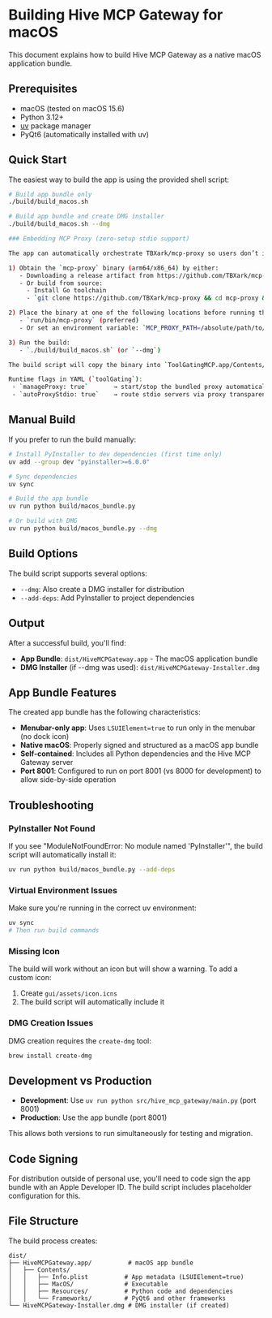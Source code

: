 # Building Hive MCP Gateway for macOS

This document explains how to build Hive MCP Gateway as a native macOS application bundle.

## Prerequisites

- macOS (tested on macOS 15.6)
- Python 3.12+
- [uv](https://github.com/astral-sh/uv) package manager
- PyQt6 (automatically installed with uv)

## Quick Start

The easiest way to build the app is using the provided shell script:

```bash
# Build app bundle only
./build/build_macos.sh

# Build app bundle and create DMG installer
./build/build_macos.sh --dmg

### Embedding MCP Proxy (zero‑setup stdio support)

The app can automatically orchestrate TBXark/mcp-proxy so users don’t install anything manually. To embed the proxy binary in the macOS bundle:

1) Obtain the `mcp-proxy` binary (arm64/x86_64) by either:
   - Downloading a release artifact from https://github.com/TBXark/mcp-proxy/releases
   - Or build from source:
     - Install Go toolchain
     - `git clone https://github.com/TBXark/mcp-proxy && cd mcp-proxy && make build`

2) Place the binary at one of the following locations before running the build:
   - `run/bin/mcp-proxy` (preferred)
   - Or set an environment variable: `MCP_PROXY_PATH=/absolute/path/to/mcp-proxy`

3) Run the build:
   - `./build/build_macos.sh` (or `--dmg`)

The build script will copy the binary into `ToolGatingMCP.app/Contents/Resources/bin/` so the orchestrator can launch it at runtime. Codesigning/notarization steps should be applied to the embedded binary as part of your release pipeline (TODO: integrate codesign with your team identity).

Runtime flags in YAML (`toolGating`):
 - `manageProxy: true`       → start/stop the bundled proxy automatically
 - `autoProxyStdio: true`    → route stdio servers via proxy transparently

```

## Manual Build

If you prefer to run the build manually:

```bash
# Install PyInstaller to dev dependencies (first time only)
uv add --group dev "pyinstaller>=6.0.0"

# Sync dependencies
uv sync

# Build the app bundle
uv run python build/macos_bundle.py

# Or build with DMG
uv run python build/macos_bundle.py --dmg
```

## Build Options

The build script supports several options:

- `--dmg`: Also create a DMG installer for distribution
- `--add-deps`: Add PyInstaller to project dependencies

## Output

After a successful build, you'll find:

- **App Bundle**: `dist/HiveMCPGateway.app` - The macOS application bundle
- **DMG Installer** (if --dmg was used): `dist/HiveMCPGateway-Installer.dmg`

## App Bundle Features

The created app bundle has the following characteristics:

- **Menubar-only app**: Uses `LSUIElement=true` to run only in the menubar (no dock icon)
- **Native macOS**: Properly signed and structured as a macOS app bundle
- **Self-contained**: Includes all Python dependencies and the Hive MCP Gateway server
- **Port 8001**: Configured to run on port 8001 (vs 8000 for development) to allow side-by-side operation

## Troubleshooting

### PyInstaller Not Found

If you see "ModuleNotFoundError: No module named 'PyInstaller'", the build script will automatically install it:

```bash
uv run python build/macos_bundle.py --add-deps
```

### Virtual Environment Issues

Make sure you're running in the correct uv environment:

```bash
uv sync
# Then run build commands
```

### Missing Icon

The build will work without an icon but will show a warning. To add a custom icon:

1. Create `gui/assets/icon.icns`
2. The build script will automatically include it

### DMG Creation Issues

DMG creation requires the `create-dmg` tool:

```bash
brew install create-dmg
```

## Development vs Production

- **Development**: Use `uv run python src/hive_mcp_gateway/main.py` (port 8001)
- **Production**: Use the app bundle (port 8001)

This allows both versions to run simultaneously for testing and migration.

## Code Signing

For distribution outside of personal use, you'll need to code sign the app bundle with an Apple Developer ID. The build script includes placeholder configuration for this.

## File Structure

The build process creates:

```
dist/
├── HiveMCPGateway.app/          # macOS app bundle
│   ├── Contents/
│   │   ├── Info.plist          # App metadata (LSUIElement=true)
│   │   ├── MacOS/              # Executable
│   │   ├── Resources/          # Python code and dependencies
│   │   └── Frameworks/         # PyQt6 and other frameworks
└── HiveMCPGateway-Installer.dmg # DMG installer (if created)
```
